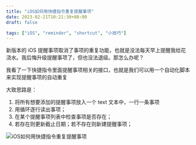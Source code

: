 ```yaml
---
title: "iOS如何用快捷指令重复提醒事项"
date: 2023-02-21T10:21:30+08:00
draft: false

tags: ["iOS", "reminder", "shortcut", "小技巧"]
---
```


新版本的 iOS 提醒事项取消了事项的重复功能，也就是没法每天早上提醒我给花浇水。我后悔升级提醒事项了，但也没法退级。那怎么办呢？

我看了一下快捷指令里面提醒事项相关的接口，也就是我们可以用一个自动化脚本来实现提醒事项的自动重复

大致思路是：

1. 将所有想要添加的提醒事项放入一个 text 文本中，一行一条事项
2. 用循环逐行读出事项；
3. 在某个提醒事项列表中检查事项是否存在；
4. 若存在则更新截止日期；若不存在则新建提醒事项；

![iOS如何用快捷指令重复提醒事项](/img/iOS如何用快捷指令重复提醒事项/screenshot.png)